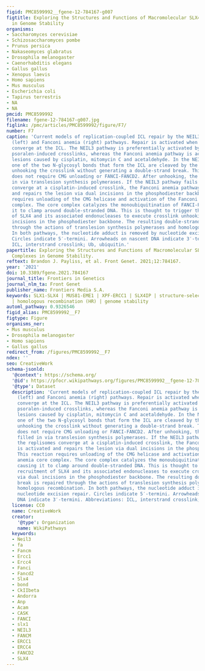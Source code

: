 ```yaml
---
figid: PMC8599992__fgene-12-784167-g007
figtitle: Exploring the Structures and Functions of Macromolecular SLX4-Nuclease Complexes
  in Genome Stability
organisms:
- Saccharomyces cerevisiae
- Schizosaccharomyces pombe
- Prunus persica
- Nakaseomyces glabratus
- Drosophila melanogaster
- Caenorhabditis elegans
- Gallus gallus
- Xenopus laevis
- Homo sapiens
- Mus musculus
- Escherichia coli
- Tapirus terrestris
- NA
- NA
pmcid: PMC8599992
filename: fgene-12-784167-g007.jpg
figlink: /pmc/articles/PMC8599992/figure/F7/
number: F7
caption: 'Current models of replication-coupled ICL repair by the NEIL3 glycosylase
  (left) and Fanconi anemia (right) pathways. Repair is activated when replisomes
  converge at the ICL. The NEIL3 pathway is preferentially activated by abasic and
  psoralen-induced crosslinks, whereas the Fanconi anemia pathway is activated by
  lesions caused by cisplatin, mitomycin C and acetaldehyde. In the NEIL3 pathway,
  one of the two N-glycosyl bonds that form the ICL are cleaved by the NEIL3 glycosylase,
  unhooking the crosslink without generating a double-strand break. This reaction
  does not require CMG unloading or FANCI-FANCD2. After unhooking, the gaps are filled
  in via translesion synthesis polymerases. If the NEIL3 pathway fails or the replisomes
  converge at a cisplatin-induced crosslink, the Fanconi anemia pathway is activated
  and repairs the lesion via dual incisions in the phosphodiester backbone. This reaction
  requires unloading of the CMG helicase and activation of the Fanconi anemia core
  complex. The core complex catalyzes the monoubiquitination of FANCI-FANCD2, causing
  it to clamp around double-stranded DNA. This is thought to trigger the recruitment
  of SLX4 and its associated endonucleases to execute crosslink unhooking via dual
  incisions in the phosphodiester backbone. The resulting double-strand break is repaired
  through the actions of translesion synthesis polymerases and homologous recombination.
  In both pathways, the nucleotide adduct is removed by nucleotide excision repair.
  Circles indicate 5′-termini. Arrowheads on nascent DNA indicate 3′-termini. Abbreviations:
  ICL, interstrand crosslink; Ub, ubiquitin.'
papertitle: Exploring the Structures and Functions of Macromolecular SLX4-Nuclease
  Complexes in Genome Stability.
reftext: Brandon J. Payliss, et al. Front Genet. 2021;12:784167.
year: '2021'
doi: 10.3389/fgene.2021.784167
journal_title: Frontiers in Genetics
journal_nlm_ta: Front Genet
publisher_name: Frontiers Media S.A.
keywords: SLX1-SLX4 | MUS81-EME1 | XPF-ERCC1 | SLX4IP | structure-selective endonuclease
  | homologous recombination (HR) | genome stability
automl_pathway: 0.9326546
figid_alias: PMC8599992__F7
figtype: Figure
organisms_ner:
- Mus musculus
- Drosophila melanogaster
- Homo sapiens
- Gallus gallus
redirect_from: /figures/PMC8599992__F7
ndex: ''
seo: CreativeWork
schema-jsonld:
  '@context': https://schema.org/
  '@id': https://pfocr.wikipathways.org/figures/PMC8599992__fgene-12-784167-g007.html
  '@type': Dataset
  description: 'Current models of replication-coupled ICL repair by the NEIL3 glycosylase
    (left) and Fanconi anemia (right) pathways. Repair is activated when replisomes
    converge at the ICL. The NEIL3 pathway is preferentially activated by abasic and
    psoralen-induced crosslinks, whereas the Fanconi anemia pathway is activated by
    lesions caused by cisplatin, mitomycin C and acetaldehyde. In the NEIL3 pathway,
    one of the two N-glycosyl bonds that form the ICL are cleaved by the NEIL3 glycosylase,
    unhooking the crosslink without generating a double-strand break. This reaction
    does not require CMG unloading or FANCI-FANCD2. After unhooking, the gaps are
    filled in via translesion synthesis polymerases. If the NEIL3 pathway fails or
    the replisomes converge at a cisplatin-induced crosslink, the Fanconi anemia pathway
    is activated and repairs the lesion via dual incisions in the phosphodiester backbone.
    This reaction requires unloading of the CMG helicase and activation of the Fanconi
    anemia core complex. The core complex catalyzes the monoubiquitination of FANCI-FANCD2,
    causing it to clamp around double-stranded DNA. This is thought to trigger the
    recruitment of SLX4 and its associated endonucleases to execute crosslink unhooking
    via dual incisions in the phosphodiester backbone. The resulting double-strand
    break is repaired through the actions of translesion synthesis polymerases and
    homologous recombination. In both pathways, the nucleotide adduct is removed by
    nucleotide excision repair. Circles indicate 5′-termini. Arrowheads on nascent
    DNA indicate 3′-termini. Abbreviations: ICL, interstrand crosslink; Ub, ubiquitin.'
  license: CC0
  name: CreativeWork
  creator:
    '@type': Organization
    name: WikiPathways
  keywords:
  - Neil3
  - fa
  - Fancm
  - Ercc1
  - Ercc4
  - Fanci
  - Fancd2
  - Slx4
  - bond
  - CkIIbeta
  - Andorra
  - Anp
  - Acam
  - CASK
  - FANCI
  - slx1
  - NEIL3
  - FANCM
  - ERCC1
  - ERCC4
  - FANCD2
  - SLX4
---
```

